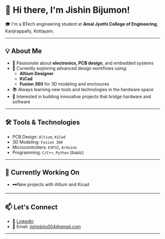 # 👋 Hi there, I'm Jishin Bijumon!

🎓 I'm a BTech engineering student at **Amal Jyothi College of Engineering**, Kanjirappally, Kottayam.

---

## 💡 About Me

- 🔧 Passionate about **electronics, PCB design**, and embedded systems
- 🧩 Currently exploring advanced design workflows using:
  - **Altium Designer**
  - **KiCad**
  - **Fusion 360** for 3D modeling and enclosures
- 📚 Always learning new tools and technologies in the hardware space
- 🤖 Interested in building innovative projects that bridge hardware and software

---

## 🛠️ Tools & Technologies

- PCB Design: `Altium`, `KiCad`
- 3D Modeling: `Fusion 360`
- Microcontrollers: `ESP32`, `Arduino`
- Programming: `C/C++`, `Python` (basic)

---

## 🌱 Currently Working On

- 🕶️New projects with Altium and Kicad

---

## 📫 Let's Connect

- 🔗 [LinkedIn](www.linkedin.com/in/jishin-bijumon-george-43759126b)
- 📧 Email: jishinbiju004@gmail.com

---
